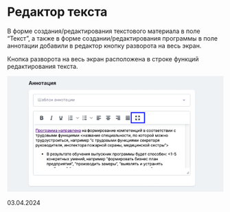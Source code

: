 # Редактор текста

В форме создания/редактирования текстового материала в поле “Текст”, а также в форме создании/редактирования программы в поле аннотации добавили в редактор кнопку разворота на весь экран.

Кнопка разворота на весь экран расположена в строке функций редактирования текста.

![](<../../.gitbook/assets/image (1) (1) (1) (1) (1) (1) (1) (1) (1) (1) (1) (1) (1) (1) (1) (1) (1) (1) (1) (1) (1) (1) (1) (1) (1) (1) (1) (1) (1) (1) (1) (1) (1) (1) (1).png>)

03.04.2024
